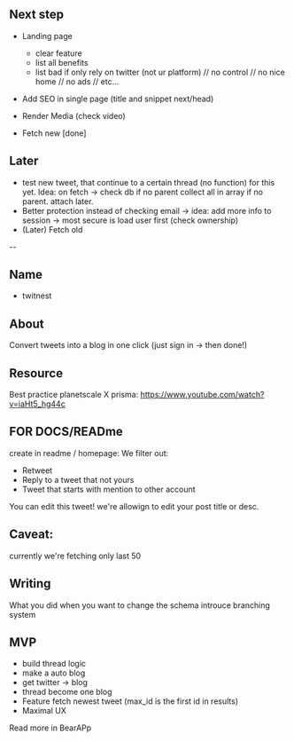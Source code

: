 
## Next step

- Landing page
    - clear feature
    - list all benefits
    - list bad if only rely on twitter (not ur platform) // no control // no nice home // no ads // etc...

- Add SEO in single page (title and snippet next/head)
- Render Media (check video)
- Fetch new [done]

## Later
- test new tweet, that continue to a certain thread (no function)
        for this yet. Idea: on fetch -> check db if no parent
        collect all in array if no parent. attach later.
- Better protection instead of checking email
    -> idea: add more info to session
    -> most secure is load user first (check ownership) 
- (Later) Fetch old



-- 
## Name
- twitnest

## About
Convert tweets into a blog in one click (just sign in -> then done!)


## Resource
Best practice planetscale X prisma: https://www.youtube.com/watch?v=iaHt5_hg44c

 ## FOR DOCS/READme
create in readme / homepage:
We filter out:
- Retweet
- Reply to a tweet that not yours
- Tweet that starts with mention to other account

You can edit this tweet! we're allowign to edit your post
    title or desc. 

## Caveat:
currently we're fetching only last 50


## Writing
What you did when you want to change the schema
    introuce branching system


## MVP
- build thread logic
- make a auto blog
- get twitter -> blog
- thread become one blog
- Feature fetch newest tweet (max_id is the first id in results)
- Maximal UX

Read more in BearAPp

